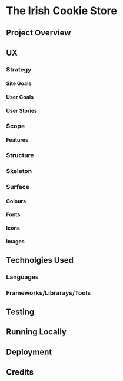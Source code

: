 # The Irish Cookie Store
## Project Overview
## UX
### Strategy
#### Site Goals
#### User Goals
#### User Stories
### Scope
#### Features
### Structure
### Skeleton
### Surface
#### Colours
#### Fonts
#### Icons
#### Images
## Technolgies Used
### Languages
### Frameworks/Librarays/Tools
## Testing
## Running Locally
## Deployment
## Credits
